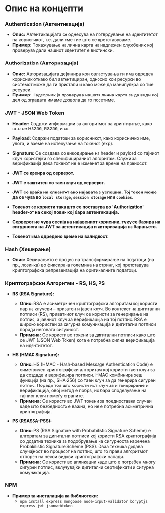 # Опис на концепти

### Authentication (Автентикација)

- **Опис:** Автентикацијата се однесува на потврдување на идентитетот на корисникот, т.е. дали сме тие што се претставуваме.
- **Пример:** Покажување на лична карта на надлежен службеник кој проверува дали нашиот идентитет е вистински.

### Authorization (Авторизација)

- **Опис:** Авторизацијата дефинира кои овластувања ги има одреден корисник откако бил автентициран, односно кои ресурси во системот може да ги пристапи и како може да манипулира со тие ресурси.
- **Пример:** Надзорник ја проверува нашата лична карта за да види кој дел од зградата имаме дозвола да го посетиме.

### JWT - JSON Web Token

- **Header:** Содржи информации за алгоритмот за криптирање, како што се HS256, RS256, и сл.
- **Payload:** Содржи податоци за корисникот, како корисничко име, улога, и време на истекување на токенот (exp).
- **Signature:** Се создава со енкодирање на header и payload со тајниот клуч користејќи го специфицираниот алгоритам. Служи за верификација дека токенот не е изменет за време на преносот.

- **JWT се креира од серверот.**
- **JWT е заштитен со таен клуч од серверот.**
- **JWT се враќа на клиентот ако најавата е успешна. Тој токен може да се чува во `local storage`, `session storage` или `cookies`.**
- **Токенот се користи така што се поставува во 'Authorization' header-от на секој повик кој бара автентикација.**
- **Серверот не чува сесија на најавениот корисник, туку се базира на сигурноста на JWT за автентикација и авторизација на барањето.**
- **Токенот има одредено време на валидност.**

### Hash (Хеширање)

- **Опис:** Хеширањето е процес на трансформирање на податоци (на пр., лозинка) во фиксирана големина на стринг, кој претставува криптографска репрезентација на оригиналните податоци.

### Криптографски Алгоритми - RS, HS, PS

- **RS (RSA Signature):**

  - **Опис:** RSA е асиметричен криптографски алгоритам кој користи пар на клучеви – приватен и јавен клуч. Во контекст на дигитални потписи (RS), приватниот клуч се користи за генерирање на потпис, а јавниот клуч за верификација на тој потпис. RSA е широко користен за сигурна комуникација и дигитални потписи поради неговата сигурност.
  - **Примена:** Се користи во токени за дигитални потписи како што се JWT (JSON Web Token) кога е потребна силна верификација на идентитетот.

- **HS (HMAC Signature):**

  - **Опис:** HS (HMAC - Hash-based Message Authentication Code) е симетричен криптографски алгоритам кој користи таен клуч за да создаде и верифицира потписи. HMAC комбинира хеш функција (на пр., SHA-256) со таен клуч за да генерира сигурен потпис. Поради тоа што користи ист клуч за и генерирање и верификација, овој метод е побрз, но бара споделување на тајниот клуч помеѓу страните.
  - **Примена:** Се користи во JWT токени за поедноставни случаи каде што безбедноста е важна, но не е потребна асиметрична криптографија.

- **PS (RSASSA-PSS):**
  - **Опис:** PS (RSA Signature with Probabilistic Signature Scheme) е алгоритам за дигитални потписи кој користи RSA криптографија со додатна техника за подобрување на сигурноста наречена Probabilistic Signature Scheme (PSS). Оваа техника додава случајност во процесот на потпис, што го прави алгоритмот отпорен на некои видови криптографски напади.
  - **Примена:** Се користи во апликации каде што е потребен многу сигурен потпис, вклучувајќи дигитални сертификати и сигурна комуникација.

### NPM

- **Пример за инсталација на библиотеки:**
  - `npm install express mongoose node-input-validator bcryptjs express-jwt jsonwebtoken`
